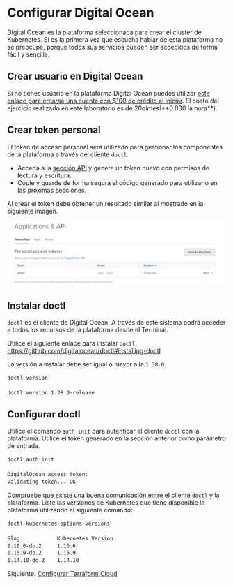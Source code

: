 # Configurar Digital Ocean

Digital Ocean es la plataforma seleccionada para crear el cluster de Kubernetes. Si es la primera vez que escucha hablar de esta plataforma no se preocupe, porque todos sus servicios pueden ser accedidos de forma fácil y sencilla.

## Crear usuario en Digital Ocean

Si no tienes usuario en la plataforma Digital Ocean puedes utilizar [este enlace para crearse una cuenta con $100 de crédito al iniciar](https://m.do.co/c/fb2c605da7ee). El costo del ejercicio realizado en este laboratorio es de $20 al mes (**$0.030 la hora**).

## Crear token personal

El token de acceso personal será utilizado para gestionar los componentes de la plataforma a través del cliente `doctl`.

* Acceda a la [sección API](https://cloud.digitalocean.com/account/api/tokens) y genere un token nuevo con permisos de lectura y escritura.
* Copie y guarde de forma segura el código generado para utilizarlo en las próximas secciones.

Al crear el token debe obtener un resultado similar al mostrado en la siguiente imagen.

![Digital Ocean Token](../../diagrams/do-token.png)

## Instalar doctl

`doctl` es el cliente de Digital Ocean. A través de este sistema podrá acceder a todos los recursos de la plataforma desde el Terminal.

Utilice el siguiente enlace para instalar `doctl`: <https://github.com/digitalocean/doctl#installing-doctl>

La versión a instalar debe ser igual o mayor a la `1.38.0`.

```bash
doctl version

doctl version 1.38.0-release
```

## Configurar doctl

Utilice el comando `auth init` para autenticar el cliente `doctl` con la plataforma. Utilice el token generado en la sección anterior como parámetro de entrada.

```bash
doctl auth init

DigitalOcean access token:
Validating token... OK
```

Compruebe que existe una buena comunicación entre el cliente `doctl` y la plataforma. Liste las versiones de Kubernetes que tiene disponible la plataforma utilizando el siguiente comando:

```bash
doctl kubernetes options versions

Slug            Kubernetes Version
1.16.6-do.2     1.16.6
1.15.9-do.2     1.15.9
1.14.10-do.2    1.14.10
```

Siguiente: [Configurar Terraform Cloud](04-setup-terraform.md)
